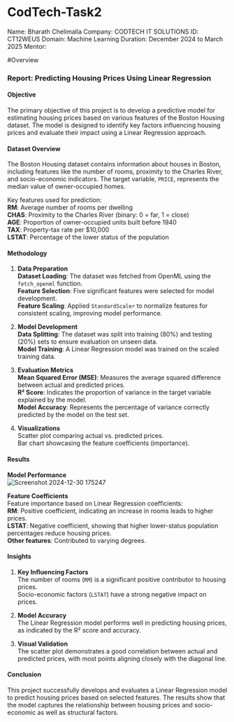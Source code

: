 # CodTech-Task2
Name: Bharath Chelimalla
Company: CODTECH IT SOLUTIONS
ID: CT12WEUS
Domain: Machine Learning
Duration: December 2024 to March 2025
Mentor: 

#Overview
### Report: Predicting Housing Prices Using Linear Regression  

#### **Objective**  
The primary objective of this project is to develop a predictive model for estimating housing prices based on various features of the Boston Housing dataset. The model is designed to identify key factors influencing housing prices and evaluate their impact using a Linear Regression approach.

#### **Dataset Overview**  
The Boston Housing dataset contains information about houses in Boston, including features like the number of rooms, proximity to the Charles River, and socio-economic indicators. The target variable, `PRICE`, represents the median value of owner-occupied homes.  

Key features used for prediction:  
 **RM**: Average number of rooms per dwelling  
 **CHAS**: Proximity to the Charles River (binary: 0 = far, 1 = close)  
 **AGE**: Proportion of owner-occupied units built before 1940  
 **TAX**: Property-tax rate per $10,000  
 **LSTAT**: Percentage of the lower status of the population  
 
#### **Methodology**  
1. **Data Preparation**  
    **Dataset Loading**: The dataset was fetched from OpenML using the `fetch_openml` function.  
    **Feature Selection**: Five significant features were selected for model development.  
    **Feature Scaling**: Applied `StandardScaler` to normalize features for consistent scaling, improving model performance.

2. **Model Development**  
    **Data Splitting**: The dataset was split into training (80%) and testing (20%) sets to ensure evaluation on unseen data.  
    **Model Training**: A Linear Regression model was trained on the scaled training data.

3. **Evaluation Metrics**  
    **Mean Squared Error (MSE)**: Measures the average squared difference between actual and predicted prices.  
    **R² Score**: Indicates the proportion of variance in the target variable explained by the model.  
    **Model Accuracy**: Represents the percentage of variance correctly predicted by the model on the test set.  

4. **Visualizations**  
    Scatter plot comparing actual vs. predicted prices.  
    Bar chart showcasing the feature coefficients (importance).
    
#### **Results**  
 **Model Performance**  
   ![Screenshot 2024-12-30 175247](https://github.com/user-attachments/assets/66de276b-8156-4349-bf67-0eb22367bfbd)

 **Feature Coefficients**  
  Feature importance based on Linear Regression coefficients:  
   **RM**: Positive coefficient, indicating an increase in rooms leads to higher prices.  
   **LSTAT**: Negative coefficient, showing that higher lower-status population percentages reduce housing prices.  
   **Other features**: Contributed to varying degrees.

#### **Insights**  
1. **Key Influencing Factors**  
    The number of rooms (`RM`) is a significant positive contributor to housing prices.  
    Socio-economic factors (`LSTAT`) have a strong negative impact on prices.  

2. **Model Accuracy**  
    The Linear Regression model performs well in predicting housing prices, as indicated by the R² score and accuracy.  

3. **Visual Validation**  
    The scatter plot demonstrates a good correlation between actual and predicted prices, with most points aligning closely with the diagonal line.  

#### **Conclusion**  
This project successfully develops and evaluates a Linear Regression model to predict housing prices based on selected features. The results show that the model captures the relationship between housing prices and socio-economic as well as structural factors.  
